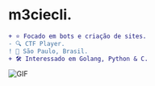 
#                                                                    m3ciecli.



```diff
+ ⭐ Focado em bots e criação de sites.
- 🔍 CTF Player.
! 📍 São Paulo, Brasil.
+ 🛠️ Interessado em Golang, Python & C.
```

<img align="center" alt="GIF" src="https://cdn.discordapp.com/attachments/790761120691781632/811972710061047808/ezgif.com-gif-maker.jpg"/>











 
